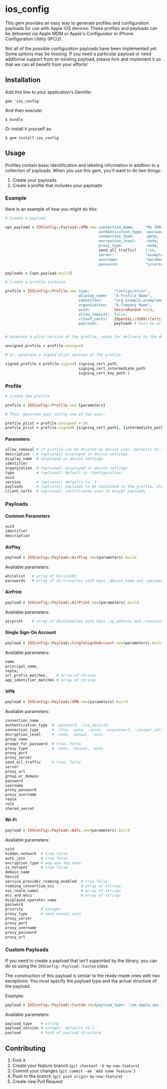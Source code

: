 # ios_config

This gem provides an easy way to generate profiles and configuration payloads for use with Apple iOS devices. These profiles and payloads can be delivered via Apple MDM or Apple's Configurator or iPhone Configuration Utility (IPCU).

Not all of the possible configuration payloads have been implemented yet. Some options may be missing. If you need a particular payload or need additional support from an existing payload, please fork and implement it so that we can all benefit from your efforts!

## Installation

Add this line to your application's Gemfile:

    gem 'ios_config'

And then execute:

    $ bundle

Or install it yourself as:

    $ gem install ios_config

## Usage

Profiles contain basic identification and labeling information in addition to a collection of payloads. When you use this gem, you'll want to do two things:

1. Create your payloads
2. Create a profile that includes your payloads

### Example

Here is an example of how you might do this:

```ruby
# Create a payload

vpn_payload = IOSConfig::Payload::VPN.new connection_name:     "My VPN",
                                          authentication_type: :password,
                                          connection_type:     :pptp,
                                          encryption_level:    :auto,
                                          proxy_type:          :none,
                                          send_all_traffic?    true,
                                          server:              "example.org",
                                          username:            "macdemarco",
                                          password:            "viceroy"

payloads = [vpn_payload.build]

# Create a profile instance

profile = IOSConfig::Profile.new type:           "Configuration",
                                 display_name:   "A Profile Name",
                                 identifier:     "org.example.examplemdmservice.exampleprofile",
                                 organization:   "A Company Name",
                                 uuid:           SecureRandom.uuid,
                                 allow_removal:  false,
                                 client_certs:   [OpenSSL::X509::Certificate.new], # Array of client certificates
                                 payloads:       payloads # must be an array when type is "Configuration" 


# Generate a plist version of the profile, ready for delivery to the device

unsigned_profile = profile.unsigned

# Or, generate a signed plist version of the profile

signed_profile = profile.signed( signing_cert_path,
                                 signing_cert_intermediate_path
                                 signing_cert_key_path )
```

### Profile

```ruby
# Create the profile

profile = IOSConfig::Profile.new [parameters]

# Then, generate your config one of two ways:

profile_plist = profile.unsigned # OR
profile_plist = profile.signed( [signing_cert_path], [intermediate_path], [key_path] )
```

#### Parameters

```ruby
allow_removal # if profile can be deleted by device user. defaults to true
description   # (optional) displayed in device settings 
display_name  # displayed in device settings
identifier
organization  # (optional) displayed in device settings
type          # (optional) default is 'Configuration'
uuid
version       # (optional) defaults to '1'
payloads      # (optional) payloads to be contained in the profile. should be an array if type is 'Configuration'
client_certs  # (optional) certificates used to encypt payloads
```

### Payloads

#### Common Parameters

```ruby
uuid
identifier
description
```

#### AirPlay

```ruby
payload = IOSConfig::Payload::AirPlay.new(parameters).build
```

Available parameters:

```ruby
whitelist   # array of DeviceIDs
passwords   # array of dictionaries with keys :device_name and :password
```

#### AirPrint

```ruby
payload = IOSConfig::Payload::AirPrint.new(parameters).build
```

Available parameters:

```ruby
airprint    # array of dictionaries with keys :ip_address and :resource_path
```

#### Single Sign-On Account

```ruby
payload = IOSConfig::Payload::SingleSignOnAccount.new(parameters).build
```

Available parameters:

```ruby
name
principal_name,
realm,
url_prefix_matches,    # array of strings
app_identifier_matches # array of strings
```

#### VPN

```ruby
payload = IOSConfig::Payload::VPN.new(parameters).build
```

Available parameters:

```ruby
connection_name    
authentication_type  # :password, :rsa_securid
connection_type      # :l2tp, :pptp, :ipsec, :anyconnect, :juniper_ssl, :f5_ssl, :sonicwall_modile_connect, :aruba_via
encryption_level     # :none, :manual, :auto
group_name           
prompt_for_password  # true, false
proxy_type           # :none, :manual, :auto
proxy_port          
proxy_server        
send_all_traffic     # true, false
server               
proxy_url            
group_or_domain      
password             
username             
proxy_password      
proxy_username       
realm     
role             
shared_secret      
```

#### Wi-Fi


```ruby
payload = IOSConfig::Payload::WiFi.new(parameters).build
```

Available parameters:

```ruby
ssid
hidden_network  # true false
auto_join       # true false
encryption_type # wep wpa any none
is_hotspot      # true false
domain_name
hessid
service_provider_roaming_enabled  # true false
roaming_consortium_ois            # array of strings
nai_realm_names                   # array of strings
mcc_and_mncs                      # array of strings
displayed_operator_name
password
priority        # integer
proxy_type      # none manual auto
proxy_server
proxy_port
proxy_username
proxy_password
proxy_url
```

### Custom Payloads

If you need to create a payload that isn't supported by the library, you can do so using the `IOSConfig::Payload::Custom` class. 

The construction of this payload is similar to the ready-made ones with two exceptions: You must specify the payload type and the actual structure of the payload.

Example:

```ruby
payload = IOSConfig::Payload::Custom.new(payload_type: 'com.apple.app.lock', payload: { 'App' => { 'Identifier' => 'com.spotify.client' } } ).build
```

Available parameters:

```ruby
payload_type    # string
payload_version # integer, defaults to 1
payload         # hash of payload structure
```

## Contributing

1. Fork it
2. Create your feature branch (`git checkout -b my-new-feature`)
3. Commit your changes (`git commit -am 'Add some feature'`)
4. Push to the branch (`git push origin my-new-feature`)
5. Create new Pull Request
